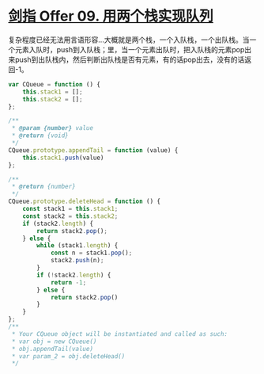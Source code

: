 # [剑指 Offer 09. 用两个栈实现队列](https://leetcode-cn.com/problems/yong-liang-ge-zhan-shi-xian-dui-lie-lcof/)

复杂程度已经无法用言语形容...大概就是两个栈，一个入队栈，一个出队栈。当一个元素入队时，push到入队栈；里，当一个元素出队时，把入队栈的元素pop出来push到出队栈内，然后判断出队栈是否有元素，有的话pop出去，没有的话返回-1。

```js
var CQueue = function () {
    this.stack1 = [];
    this.stack2 = [];
};

/** 
 * @param {number} value
 * @return {void}
 */
CQueue.prototype.appendTail = function (value) {
    this.stack1.push(value)
};

/**
 * @return {number}
 */
CQueue.prototype.deleteHead = function () {
    const stack1 = this.stack1;
    const stack2 = this.stack2;
    if (stack2.length) {
        return stack2.pop();
    } else {
        while (stack1.length) {
            const n = stack1.pop();
            stack2.push(n);
        }
        if (!stack2.length) {
            return -1;
        } else {
            return stack2.pop()
        }
    }
};
/**
 * Your CQueue object will be instantiated and called as such:
 * var obj = new CQueue()
 * obj.appendTail(value)
 * var param_2 = obj.deleteHead()
 */
```

